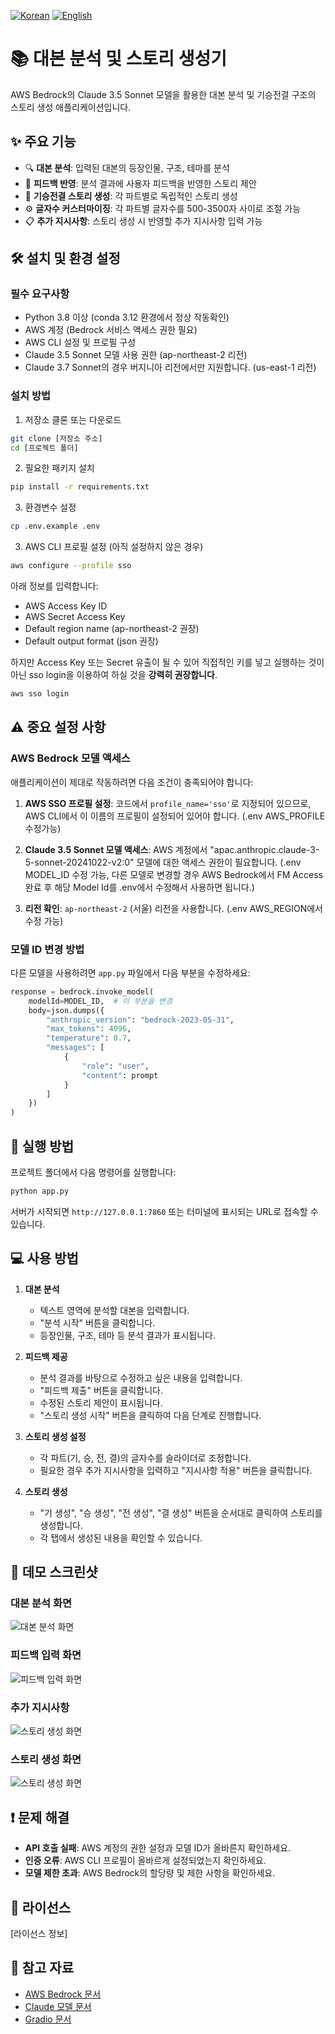 [![Korean](https://img.shields.io/badge/Language-Korean-blue.svg)](./README.md)
[![English](https://img.shields.io/badge/Language-English-red.svg)](./README_EN.md)


# 📚 대본 분석 및 스토리 생성기

AWS Bedrock의 Claude 3.5 Sonnet 모델을 활용한 대본 분석 및 기승전결 구조의 스토리 생성 애플리케이션입니다.

## ✨ 주요 기능

- 🔍 **대본 분석**: 입력된 대본의 등장인물, 구조, 테마를 분석
- 💬 **피드백 반영**: 분석 결과에 사용자 피드백을 반영한 스토리 제안
- 📝 **기승전결 스토리 생성**: 각 파트별로 독립적인 스토리 생성
- ⚙️ **글자수 커스터마이징**: 각 파트별 글자수를 500-3500자 사이로 조절 가능
- 📋 **추가 지시사항**: 스토리 생성 시 반영할 추가 지시사항 입력 가능

## 🛠️ 설치 및 환경 설정

### 필수 요구사항

- Python 3.8 이상 (conda 3.12 환경에서 정상 작동확인)
- AWS 계정 (Bedrock 서비스 액세스 권한 필요)
- AWS CLI 설정 및 프로필 구성
- Claude 3.5 Sonnet 모델 사용 권한 (ap-northeast-2 리전)
- Claude 3.7 Sonnet의 경우 버지니아 리전에서만 지원합니다. (us-east-1 리전)

### 설치 방법

1. 저장소 클론 또는 다운로드

```bash
git clone [저장소 주소]
cd [프로젝트 폴더]
```

2. 필요한 패키지 설치

```bash
pip install -r requirements.txt
```

3. 환경변수 설정
```bash
cp .env.example .env
```


3. AWS CLI 프로필 설정 (아직 설정하지 않은 경우)

```bash
aws configure --profile sso
```
아래 정보를 입력합니다:
- AWS Access Key ID
- AWS Secret Access Key
- Default region name (ap-northeast-2 권장)
- Default output format (json 권장)


하지만 Access Key 또는 Secret 유출이 될 수 있어 직접적인 키를 넣고 실행하는 것이 아닌 
sso login을 이용하여 하실 것을 **강력히 권장합니다**.
```bash
aws sso login
```

## ⚠️ 중요 설정 사항

### AWS Bedrock 모델 액세스

애플리케이션이 제대로 작동하려면 다음 조건이 충족되어야 합니다:

1. **AWS SSO 프로필 설정**: 코드에서 `profile_name='sso'`로 지정되어 있으므로, AWS CLI에서 이 이름의 프로필이 설정되어 있어야 합니다. (.env AWS_PROFILE 수정가능)

2. **Claude 3.5 Sonnet 모델 액세스**: AWS 계정에서 "apac.anthropic.claude-3-5-sonnet-20241022-v2:0" 모델에 대한 액세스 권한이 필요합니다. (.env MODEL_ID 수정 가능, 다른 모델로 변경할 경우 AWS Bedrock에서 FM Access 완료 후 해당 Model Id를 .env에서 수정해서 사용하면 됩니다.)

3. **리전 확인**: `ap-northeast-2` (서울) 리전을 사용합니다. (.env AWS_REGION에서 수정 가능)

### 모델 ID 변경 방법

다른 모델을 사용하려면 `app.py` 파일에서 다음 부분을 수정하세요:

```python
response = bedrock.invoke_model(
    modelId=MODEL_ID,  # 이 부분을 변경
    body=json.dumps({
        "anthropic_version": "bedrock-2023-05-31",
        "max_tokens": 4096,
        "temperature": 0.7,
        "messages": [
            {
                "role": "user",
                "content": prompt
            }
        ]
    })
)
```

## 🚀 실행 방법

프로젝트 폴더에서 다음 명령어를 실행합니다:

```bash
python app.py
```

서버가 시작되면 `http://127.0.0.1:7860` 또는 터미널에 표시되는 URL로 접속할 수 있습니다.

## 💻 사용 방법

1. **대본 분석**
   - 텍스트 영역에 분석할 대본을 입력합니다.
   - "분석 시작" 버튼을 클릭합니다.
   - 등장인물, 구조, 테마 등 분석 결과가 표시됩니다.

2. **피드백 제공**
   - 분석 결과를 바탕으로 수정하고 싶은 내용을 입력합니다.
   - "피드백 제출" 버튼을 클릭합니다.
   - 수정된 스토리 제안이 표시됩니다.
   - "스토리 생성 시작" 버튼을 클릭하여 다음 단계로 진행합니다.

3. **스토리 생성 설정**
   - 각 파트(기, 승, 전, 결)의 글자수를 슬라이더로 조정합니다.
   - 필요한 경우 추가 지시사항을 입력하고 "지시사항 적용" 버튼을 클릭합니다.

4. **스토리 생성**
   - "기 생성", "승 생성", "전 생성", "결 생성" 버튼을 순서대로 클릭하여 스토리를 생성합니다.
   - 각 탭에서 생성된 내용을 확인할 수 있습니다.

## 📸 데모 스크린샷

### 대본 분석 화면
![대본 분석 화면](./images/demo1.png)

### 피드백 입력 화면
![피드백 입력 화면](./images/demo4.png)

### 추가 지시사항
![스토리 생성 화면](./images/demo5.png)

### 스토리 생성 화면
![스토리 생성 화면](./images/demo6.png)

## ❗ 문제 해결

- **API 호출 실패**: AWS 계정의 권한 설정과 모델 ID가 올바른지 확인하세요.
- **인증 오류**: AWS CLI 프로필이 올바르게 설정되었는지 확인하세요.
- **모델 제한 초과**: AWS Bedrock의 할당량 및 제한 사항을 확인하세요.

## 📄 라이선스

[라이선스 정보]

## 🙏 참고 자료

- [AWS Bedrock 문서](https://docs.aws.amazon.com/bedrock/)
- [Claude 모델 문서](https://docs.anthropic.com/claude/docs)
- [Gradio 문서](https://gradio.app/docs/)